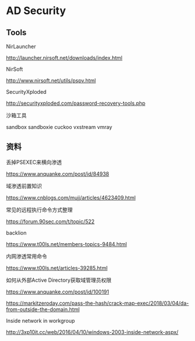 # AD Security



## Tools

NirLauncher

http://launcher.nirsoft.net/downloads/index.html

NirSoft

http://www.nirsoft.net/utils/pspv.html

SecurityXploded

http://securityxploded.com/password-recovery-tools.php



沙箱工具

sandbox
sandboxie
cuckoo
vxstream
vmray


## 资料

丢掉PSEXEC来横向渗透

https://www.anquanke.com/post/id/84938

域渗透前置知识

https://www.cnblogs.com/mujj/articles/4623409.html


常见的远程执行命令方式整理

https://forum.90sec.com/t/topic/522


backlion

https://www.t00ls.net/members-topics-9484.html


内网渗透常用命令

https://www.t00ls.net/articles-39285.html


如何从外部Active Directory获取域管理员权限

https://www.anquanke.com/post/id/100191

https://markitzeroday.com/pass-the-hash/crack-map-exec/2018/03/04/da-from-outside-the-domain.html

Inside network in workgroup

http://3xp10it.cc/web/2016/04/10/windows-2003-inside-network-aspx/
